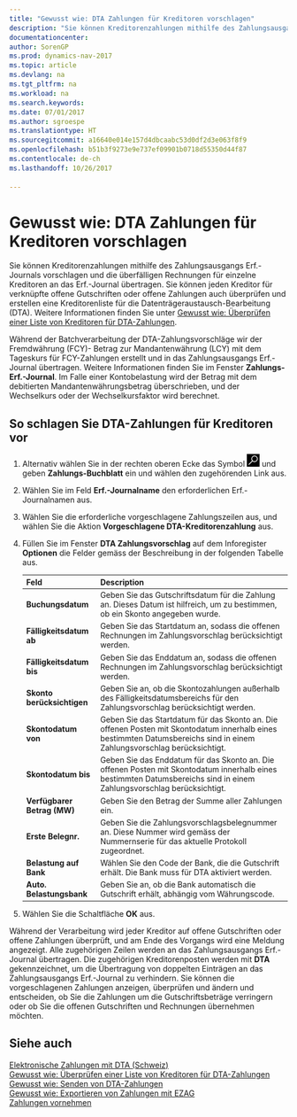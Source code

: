 ```yaml
---
title: "Gewusst wie: DTA Zahlungen für Kreditoren vorschlagen"
description: "Sie können Kreditorenzahlungen mithilfe des Zahlungsausgangs Erf.-Journals vorschlagen und die überfälligen Rechnungen für einzelne Kreditoren an das Erf.-Journal übertragen. Sie können jeden Kreditor für verknüpfte offene Gutschriften oder offene Zahlungen auch überprüfen und erstellen eine Kreditorenliste für die Datenträgeraustausch-Bearbeitung (DTA)."
documentationcenter: 
author: SorenGP
ms.prod: dynamics-nav-2017
ms.topic: article
ms.devlang: na
ms.tgt_pltfrm: na
ms.workload: na
ms.search.keywords: 
ms.date: 07/01/2017
ms.author: sgroespe
ms.translationtype: HT
ms.sourcegitcommit: a16640e014e157d4dbcaabc53d0df2d3e063f8f9
ms.openlocfilehash: b51b3f9273e9e737ef09901b0718d55350d44f87
ms.contentlocale: de-ch
ms.lasthandoff: 10/26/2017

---
```

# <a name="how-to-suggest-dta-payment-for-vendors"></a>Gewusst wie: DTA Zahlungen für Kreditoren vorschlagen
Sie können Kreditorenzahlungen mithilfe des Zahlungsausgangs Erf.-Journals vorschlagen und die überfälligen Rechnungen für einzelne Kreditoren an das Erf.-Journal übertragen. Sie können jeden Kreditor für verknüpfte offene Gutschriften oder offene Zahlungen auch überprüfen und erstellen eine Kreditorenliste für die Datenträgeraustausch-Bearbeitung (DTA). Weitere Informationen finden Sie unter [Gewusst wie: Überprüfen einer Liste von Kreditoren für DTA-Zahlungen](how-to-verify-a-list-of-vendors-for-dta-payments.md).  

Während der Batchverarbeitung der DTA-Zahlungsvorschläge wir der Fremdwährung (FCY)- Betrag zur Mandantenwährung (LCY) mit dem Tageskurs für FCY-Zahlungen erstellt und in das Zahlungsausgangs Erf.-Journal übertragen. Weitere Informationen finden Sie im Fenster **Zahlungs-Erf.-Journal**. Im Falle einer Kontobelastung wird der Betrag mit dem debitierten Mandantenwährungsbetrag überschrieben, und der Wechselkurs oder der Wechselkursfaktor wird berechnet.

## <a name="to-suggest-dta-payment-for-vendors"></a>So schlagen Sie DTA-Zahlungen für Kreditoren vor  

1.  Alternativ wählen Sie in der rechten oberen Ecke das Symbol ![Nach Seite oder Bericht suchen](../../media/ui-search/search_small.png "Nach Seite oder Bericht suchen") und geben **Zahlungs-Buchblatt** ein und wählen den zugehörenden Link aus.  
2.  Wählen Sie im Feld **Erf.-Journalname** den erforderlichen Erf.-Journalnamen aus.  
3.  Wählen Sie die erforderliche vorgeschlagene Zahlungszeilen aus, und wählen Sie die Aktion **Vorgeschlagene DTA-Kreditorenzahlung** aus.  
4.  Füllen Sie im Fenster **DTA Zahlungsvorschlag** auf dem Inforegister **Optionen** die Felder gemäss der Beschreibung in der folgenden Tabelle aus.  

    |Feld|Description|  
    |---------------------------------|---------------------------------------|  
    |**Buchungsdatum**|Geben Sie das Gutschriftsdatum für die Zahlung an. Dieses Datum ist hilfreich, um zu bestimmen, ob ein Skonto angegeben wurde.|  
    |**Fälligkeitsdatum ab**|Geben Sie das Startdatum an, sodass die offenen Rechnungen im Zahlungsvorschlag berücksichtigt werden.|  
    |**Fälligkeitsdatum bis**|Geben Sie das Enddatum an, sodass die offenen Rechnungen im Zahlungsvorschlag berücksichtigt werden.|  
    |**Skonto berücksichtigen**|Geben Sie an, ob die Skontozahlungen außerhalb des Fälligkeitsdatumsbereichs für den Zahlungsvorschlag berücksichtigt werden.|  
    |**Skontodatum von**|Geben Sie das Startdatum für das Skonto an. Die offenen Posten mit Skontodatum innerhalb eines bestimmten Datumsbereichs sind in einem Zahlungsvorschlag berücksichtigt.|  
    |**Skontodatum bis**|Geben Sie das Enddatum für das Skonto an. Die offenen Posten mit Skontodatum innerhalb eines bestimmten Datumsbereichs sind in einem Zahlungsvorschlag berücksichtigt.|  
    |**Verfügbarer Betrag (MW)**|Geben Sie den Betrag der Summe aller Zahlungen ein.|  
    |**Erste Belegnr.**|Geben Sie die Zahlungsvorschlagsbelegnummer an. Diese Nummer wird gemäss der Nummernserie für das aktuelle Protokoll zugeordnet.|  
    |**Belastung auf Bank**|Wählen Sie den Code der Bank, die die Gutschrift erhält. Die Bank muss für DTA aktiviert werden.|  
    |**Auto. Belastungsbank**|Geben Sie an, ob die Bank automatisch die Gutschrift erhält, abhängig vom Währungscode.|  

5.  Wählen Sie die Schaltfläche **OK** aus.  

Während der Verarbeitung wird jeder Kreditor auf offene Gutschriften oder offene Zahlungen überprüft, und am Ende des Vorgangs wird eine Meldung angezeigt. Alle zugehörigen Zeilen werden an das Zahlungsausgangs Erf.-Journal übertragen. Die zugehörigen Kreditorenposten werden mit **DTA** gekennzeichnet, um die Übertragung von doppelten Einträgen an das Zahlungsausgangs Erf.-Journal zu verhindern. Sie können die vorgeschlagenen Zahlungen anzeigen, überprüfen und ändern und entscheiden, ob Sie die Zahlungen um die Gutschriftsbeträge verringern oder ob Sie die offenen Gutschriften und Rechnungen übernehmen möchten.  

## <a name="see-also"></a>Siehe auch  
 [Elektronische Zahlungen mit DTA (Schweiz)](swiss-electronic-payments-using-dta.md)   
 [Gewusst wie: Überprüfen einer Liste von Kreditoren für DTA-Zahlungen](how-to-verify-a-list-of-vendors-for-dta-payments.md)   
 [Gewusst wie: Senden von DTA-Zahlungen](how-to-submit-dta-payments.md)   
 [Gewusst wie: Exportieren von Zahlungen mit EZAG](how-to-export-payments-using-ezag.md)   
 [Zahlungen vornehmen](../../payables-make-payments.md)

